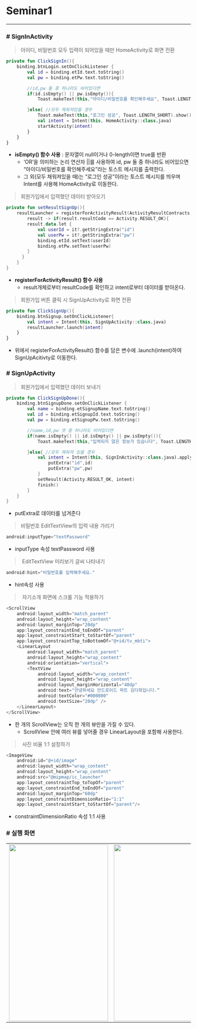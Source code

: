 # Seminar1
---
### # SignInActivity
> 아이디, 비밀번호 모두 입력이 되어있을 때만 HomeActivity로 화면 전환
``` kotlin
private fun ClickSignIn(){
    binding.btnLogin.setOnClickListener {
        val id = binding.etId.text.toString()
        val pw = binding.etPw.text.toString()

        //id,pw 둘 중 하나라도 비어있다면
        if(id.isEmpty() || pw.isEmpty()){
            Toast.makeText(this,"아이디/비밀번호를 확인해주세요", Toast.LENGTH_SHORT).show()

        }else{ //모두 채워져있을 경우
            Toast.makeText(this,"로그인 성공", Toast.LENGTH_SHORT).show()
            val intent = Intent(this, HomeActivity::class.java)
            startActivity(intent)
        }
    }
}
```
+ __isEmpty() 함수 사용__ : 문자열이 null이거나 0-length이면 true를 반환
   + ‘OR’을 의미하는 논리 연산자 ||를 사용하여 id, pw 둘 중 하나라도 비어있으면 “아이디/비밀번호를 확인해주세요”라는 토스트 메시지를 출력한다.
   + 그 외(모두 채워져있을 때)는 “로그인 성공”이라는 토스트 메시지를 띄우며 Intent를 사용해 HomeActivity로 이동한다.


> 회원가입에서 입력했던 데이터 받아오기
``` kotlin
private fun setResultSignUp(){
    resultLauncher = registerForActivityResult(ActivityResultContracts.StartActivityForResult()) {
        result -> if(result.resultCode == Activity.RESULT_OK){
        result.data.let {
            val userId = it?.getStringExtra("id")
            val userPw = it?.getStringExtra("pw")
            binding.etId.setText(userId)
            binding.etPw.setText(userPw)
        }
      }
    }
}
```
+ __registerForActivityResult() 함수 사용__
   + result개체로부터 resultCode를 확인하고 intent로부터 데이터를 받아온다.

> 회원가입 버튼 클릭 시 SignUpActivity로 화면 전환
``` kotlin
private fun ClickSignUp(){
    binding.btnSignup.setOnClickListener{
        val intent = Intent(this, SignUpActivity::class.java)
        resultLauncher.launch(intent)
    }
}
```
+ 위에서 registerForActivityResult() 함수를 담은 변수에 .launch(intent)하여 SignUpAcitivty로 이동한다.

### # SignUpActivity

> 회원가입에서 입력했던 데이터 보내기
``` kotlin
private fun ClickSignUpDone(){
    binding.btnSignupDone.setOnClickListener {
        val name = binding.etSignupName.text.toString()
        val id = binding.etSignupId.text.toString()
        val pw = binding.etSignupPw.text.toString()

        //name,id,pw 셋 중 하나라도 비어있다면
        if(name.isEmpty() || id.isEmpty() || pw.isEmpty()){
            Toast.makeText(this,"입력되지 않은 정보가 있습니다", Toast.LENGTH_SHORT).show()

        }else{ //모두 채워져 있을 경우
            val intent = Intent(this, SignInActivity::class.java).apply {
                putExtra("id",id)
                putExtra("pw",pw)
            }
            setResult(Activity.RESULT_OK, intent)
            finish()
        }
    }
}
``` 
+ putExtra로 데이터를 넘겨준다

> 비밀번호 EditTextView의 입력 내용 가리기
``` kotlin
android:inputType="textPassword"
```
+ inputType 속성 textPassword 사용

> EditTextView 미리보기 글씨 나타내기
``` kotlin
android:hint="비밀번호를 입력해주세요."
```
+ hint속성 사용

> 자기소개 화면에 스크롤 기능 적용하기
``` kotlin
<ScrollView
    android:layout_width="match_parent"
    android:layout_height="wrap_content"
    android:layout_marginTop="20dp"
    app:layout_constraintEnd_toEndOf="parent"
    app:layout_constraintStart_toStartOf="parent"
    app:layout_constraintTop_toBottomOf="@+id/tv_mbti">
    <LinearLayout
        android:layout_width="match_parent"
        android:layout_height="wrap_content"
        android:orientation="vertical">
        <TextView
            android:layout_width="wrap_content"
            android:layout_height="wrap_content"
            android:layout_marginHorizontal="40dp"
            android:text="안녕하세요 안드로이드 파트 김다희입니다.“
            android:textColor="#000000"
            android:textSize="20dp" />
    </LinearLayout>
</ScrollView>
```
+ 한 개의 ScrollView는 오직 한 개의 뷰만을 가질 수 있다.
   + ScrollView 안에 여러 뷰를 넣어줄 경우 LinearLayout을 포함해 사용한다.

> 사진 비율 1:1 설정하기
``` kotlin
<ImageView
    android:id="@+id/image"
    android:layout_width="wrap_content"
    android:layout_height="wrap_content"
    android:src="@mipmap/ic_launcher"
    app:layout_constraintTop_toTopOf="parent"
    app:layout_constraintEnd_toEndOf="parent"
    android:layout_marginTop="60dp"
    app:layout_constraintDimensionRatio="1:1"
    app:layout_constraintStart_toStartOf="parent"/>
```
+ constraintDimensionRatio 속성 1:1 사용


### # 실행 화면 

<table>
  <tr>
    <td><img src="https://user-images.githubusercontent.com/62695395/162607814-69d424e2-c2cd-4a38-b172-8648c70726b0.gif" width="270" height="480" /></td><td><img src="https://user-images.githubusercontent.com/62695395/162607886-2ec75c61-5034-4262-bba4-1dea58478156.gif"  width="270" height="480" /></td><td><img src="https://user-images.githubusercontent.com/62695395/162608078-d87fcc10-77a5-49cd-8158-37e44b2c56a8.gif" width="270" height="480" /></td>
  <tr>
</table>


                                                                                                                                         
                                                                                                                                         

